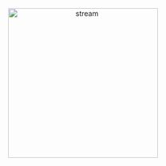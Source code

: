 
<div  align="center">    
<img src="https://github.com/suifeng412/JCKTree/blob/master/xmind/stream/03-IO-其他流.png" width="300" alt="stream" />
</div>